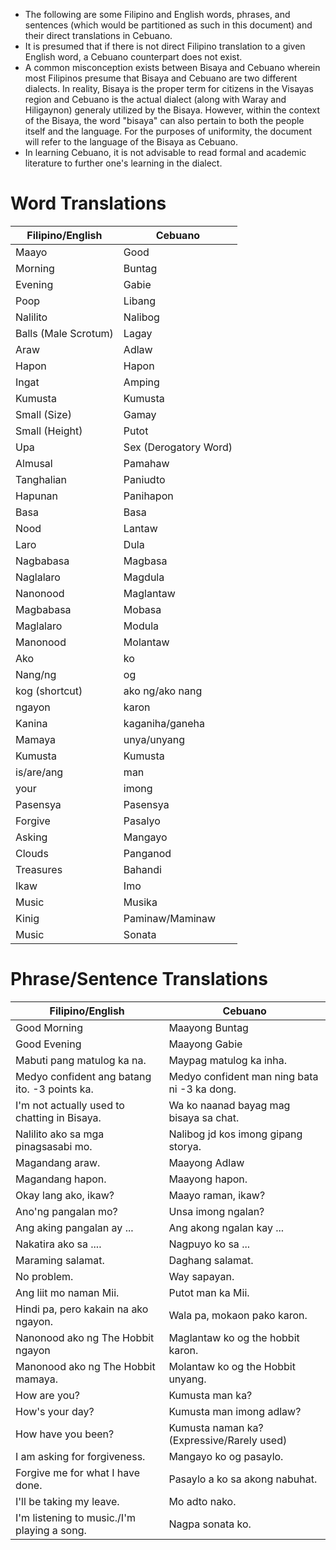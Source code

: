 - The following are some Filipino and English words, phrases, and sentences (which would be partitioned as such in this document) and their direct translations in Cebuano.
- It is presumed that if there is not direct Filipino translation to a given English word, a Cebuano counterpart does not exist.
- A common misconception exists between Bisaya and Cebuano wherein most Filipinos presume that Bisaya and Cebuano are two different dialects. In reality, Bisaya is the proper term for citizens in the Visayas region and Cebuano is the actual dialect (along with Waray and Hiligaynon) generaly utilized by the Bisaya. However, within the context of the Bisaya, the word "bisaya" can also pertain to both the people itself and the language. For the purposes of uniformity, the document will refer to the language of the Bisaya as Cebuano.
- In learning Cebuano, it is not advisable to read formal and academic literature to further one's learning in the dialect. 

# Word Translations

| Filipino/English     | Cebuano               |
| -------------------- | --------------------- |
| Maayo                | Good                  |
| Morning              | Buntag                |
| Evening              | Gabie                 |
| Poop                 | Libang                |
| Nalilito             | Nalibog               |
| Balls (Male Scrotum) | Lagay                 |
| Araw                 | Adlaw                 |
| Hapon                | Hapon                 |
| Ingat                | Amping                |
| Kumusta              | Kumusta               |
| Small (Size)         | Gamay                 |
| Small (Height)       | Putot                 |
| Upa                  | Sex (Derogatory Word) |
| Almusal              | Pamahaw               |
| Tanghalian           | Paniudto              |
| Hapunan              | Panihapon             |
| Basa                 | Basa                  |
| Nood                 | Lantaw                |
| Laro                 | Dula                  |
| Nagbabasa            | Magbasa               |
| Naglalaro            | Magdula               |
| Nanonood             | Maglantaw             |
| Magbabasa            | Mobasa                |
| Maglalaro            | Modula                |
| Manonood             | Molantaw              |
| Ako                  | ko                    |
| Nang/ng              | og                    |
| kog (shortcut)       | ako ng/ako nang       |
| ngayon               | karon                 |
| Kanina               | kaganiha/ganeha       |
| Mamaya               | unya/unyang           |
| Kumusta              | Kumusta               |
| is/are/ang           | man                   |
| your                 | imong                 |
| Pasensya             | Pasensya              |
| Forgive              | Pasalyo               |
| Asking               | Mangayo               |
| Clouds               | Panganod              |
| Treasures            | Bahandi               |
| Ikaw                 | Imo                   |
| Music                | Musika                |
| Kinig                | Paminaw/Maminaw       |
| Music                | Sonata                |

# Phrase/Sentence Translations

| Filipino/English                              | Cebuano                                      |
| --------------------------------------------- | -------------------------------------------- |
| Good Morning                                  | Maayong Buntag                               |
| Good Evening                                  | Maayong Gabie                                |
| Mabuti pang matulog ka na.                    | Maypag matulog ka inha.                      |
| Medyo confident ang batang ito. -3 points ka. | Medyo confident man ning bata ni -3 ka dong. |
| I'm not actually used to chatting in Bisaya.  | Wa ko naanad bayag mag bisaya sa chat.       |
| Nalilito ako sa mga pinagsasabi mo.           | Nalibog jd kos imong gipang storya.          |
| Magandang araw.                               | Maayong Adlaw                                |
| Magandang hapon.                              | Maayong hapon.                               |
| Okay lang ako, ikaw?                          | Maayo raman, ikaw?                           |
| Ano'ng pangalan mo?                           | Unsa imong ngalan?                           |
| Ang aking pangalan ay ...                     | Ang akong ngalan kay ...                     |
| Nakatira ako sa ....                          | Nagpuyo ko sa ...                            |
| Maraming salamat.                             | Daghang salamat.                             |
| No problem.                                   | Way sapayan.                                 |
| Ang liit mo naman Mii.                        | Putot man ka Mii.                            |
| Hindi pa, pero kakain na ako ngayon.          | Wala pa, mokaon pako karon.                  |
| Nanonood ako ng The Hobbit ngayon             | Maglantaw ko og the hobbit karon.            |
| Manonood ako ng The Hobbit mamaya.            | Molantaw ko og the Hobbit unyang.            |
| How are you?                                  | Kumusta man ka?                              |
| How's your day?                               | Kumusta man imong adlaw?                     |
| How have you been?                            | Kumusta naman ka? (Expressive/Rarely used)   |
| I am asking for forgiveness.                  | Mangayo ko og pasaylo.                       |
| Forgive me for what I have done.              | Pasaylo a ko sa akong nabuhat.               |
| I'll be taking my leave.                      | Mo adto nako.                                |
| I'm listening to music./I'm playing a song.   | Nagpa sonata ko.                             |
